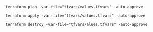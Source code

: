 ```terraform plan -var-file="tfvars/values.tfvars" -auto-approve```

```terraform apply -var-file="tfvars/values.tfvars" -auto-approve```

```terraform destroy -var-file="tfvars/alues.tfvars" -auto-approve```